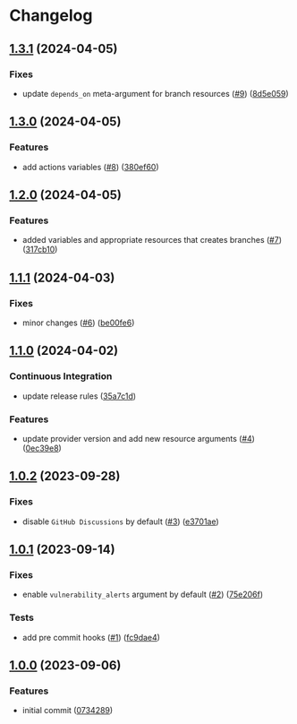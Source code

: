 # Changelog

## [1.3.1](https://github.com/antmelekhin/terraform-github-repository/compare/v1.3.0...v1.3.1) (2024-04-05)


### Fixes

* update `depends_on` meta-argument for branch resources ([#9](https://github.com/antmelekhin/terraform-github-repository/issues/9)) ([8d5e059](https://github.com/antmelekhin/terraform-github-repository/commit/8d5e059fa3fe0348362dbcc4b8e2dad6d20be803))

## [1.3.0](https://github.com/antmelekhin/terraform-github-repository/compare/v1.2.0...v1.3.0) (2024-04-05)


### Features

* add actions variables ([#8](https://github.com/antmelekhin/terraform-github-repository/issues/8)) ([380ef60](https://github.com/antmelekhin/terraform-github-repository/commit/380ef6069dd20801d5c0ac50d8e22eb7b3c17acf))

## [1.2.0](https://github.com/antmelekhin/terraform-github-repository/compare/v1.1.1...v1.2.0) (2024-04-05)


### Features

* added variables and appropriate resources that creates branches ([#7](https://github.com/antmelekhin/terraform-github-repository/issues/7)) ([317cb10](https://github.com/antmelekhin/terraform-github-repository/commit/317cb1059013ba27ba3fe5cd0672e80064626611))

## [1.1.1](https://github.com/antmelekhin/terraform-github-repository/compare/v1.1.0...v1.1.1) (2024-04-03)


### Fixes

* minor changes ([#6](https://github.com/antmelekhin/terraform-github-repository/issues/6)) ([be00fe6](https://github.com/antmelekhin/terraform-github-repository/commit/be00fe6368389e84cf83c8156664e3504d644633))

## [1.1.0](https://github.com/antmelekhin/terraform-github-repository/compare/v1.0.2...v1.1.0) (2024-04-02)


### Continuous Integration

* update release rules ([35a7c1d](https://github.com/antmelekhin/terraform-github-repository/commit/35a7c1d87b483ed1eff600682b5de1134e6381b8))


### Features

* update provider version and add new resource arguments ([#4](https://github.com/antmelekhin/terraform-github-repository/issues/4)) ([0ec39e8](https://github.com/antmelekhin/terraform-github-repository/commit/0ec39e803040615d9f9e4930ef356297b0dd9dea))

## [1.0.2](https://github.com/antmelekhin/terraform-github-repository/compare/v1.0.1...v1.0.2) (2023-09-28)


### Fixes

* disable `GitHub Discussions` by default ([#3](https://github.com/antmelekhin/terraform-github-repository/issues/3)) ([e3701ae](https://github.com/antmelekhin/terraform-github-repository/commit/e3701aef811868e7898928a308fa90795339ccb1))

## [1.0.1](https://github.com/antmelekhin/terraform-github-repository/compare/v1.0.0...v1.0.1) (2023-09-14)


### Fixes

* enable `vulnerability_alerts` argument by default ([#2](https://github.com/antmelekhin/terraform-github-repository/issues/2)) ([75e206f](https://github.com/antmelekhin/terraform-github-repository/commit/75e206f7cc6fd489f714589fa397dc625c099adf))


### Tests

* add pre commit hooks ([#1](https://github.com/antmelekhin/terraform-github-repository/issues/1)) ([fc9dae4](https://github.com/antmelekhin/terraform-github-repository/commit/fc9dae4f69520f5ad88de7af5f854c7e4f4a140d))

## [1.0.0](https://github.com/antmelekhin/terraform-github-repository/compare/...v1.0.0) (2023-09-06)


### Features

* initial commit ([0734289](https://github.com/antmelekhin/terraform-github-repository/commit/07342892fdfc04f9244eb2d9e73f8cc2a999056e))
